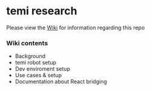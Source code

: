 # temi research

Please view the [Wiki](https://github.com/kindanon/temi-research/wiki) for information regarding this repo

### Wiki contents

- Background
- temi robot setup
- Dev enviroment setup
- Use cases & setup
- Documentation about React bridging
